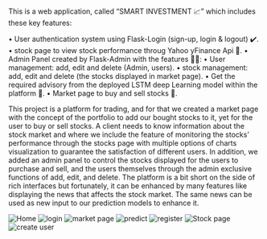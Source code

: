 This is a web application, called “SMART INVESTMENT 📈” which includes these key features:

• User authentication system using Flask-Login (sign-up, login & logout) ✔️.
• stock page to view stock performance throug Yahoo yFinance Api 🔗.
• Admin Panel created by Flask-Admin with the features 👨‍💼: 
   • User management: add, edit and delete (Admin, users).
   • stock management: add, edit and delete (the stocks displayed in market page).
• Get the required advisory from the deployed LSTM deep Learning model within the platform 🤖.
• Market page to buy and sell stocks 🛒.

This project is a platform for trading, and for that we created a market page with the concept of
the portfolio to add our bought stocks to it, yet for the user to buy or sell stocks. A client needs
to know information about the stock market and where we include the feature of monitoring
the stocks’ performance through the stocks page with multiple options of charts visualization
to guarantee the satisfaction of different users. In addition, we added an admin panel to control
the stocks displayed for the users to purchase and sell, and the users themselves through the
admin exclusive functions of add, edit, and delete. The platform is a bit short on the side of rich
interfaces but fortunately, it can be enhanced by many features like displaying the news that
affects the stock market. The same news can be used as new input to our prediction models to
enhance it.

![Home](https://user-images.githubusercontent.com/74835810/126261652-002f507c-1ee5-40f5-8d90-999d800348b8.PNG)
![login](https://user-images.githubusercontent.com/74835810/126261705-fab827c5-b14f-4269-8efc-10a59f5c1bd4.PNG)
![market page](https://user-images.githubusercontent.com/74835810/126261707-a221115b-e2c7-4817-98b0-9531fe63a8e1.PNG)
![predict](https://user-images.githubusercontent.com/74835810/126261708-cc444ca5-8c88-44d3-891f-1fd77f4db9f6.PNG)
![register](https://user-images.githubusercontent.com/74835810/126261711-2a26146f-fd36-45bb-aac3-d3c5ee722e8d.PNG)
![Stock page](https://user-images.githubusercontent.com/74835810/126261715-50f3e575-8b38-4908-94e6-f6be41fb2ff1.png)
![create user](https://user-images.githubusercontent.com/74835810/126261717-7e844edb-b6ac-4883-a364-485f5187c2ad.PNG)
